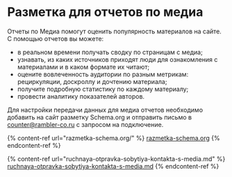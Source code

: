 # Разметка для отчетов по медиа

Отчеты по Медиа помогут оценить популярность материалов на сайте. С помощью отчетов вы можете:&#x20;

* в реальном времени получать сводку по страницам с медиа;
* узнавать, из каких источников приходят люди для ознакомления с материалами и в каком формате их читают;
* оцените вовлеченность аудитории по разным метрикам: рециркуляции, доскроллу и дочтению материала;
* получите подробную статистику по каждому материалу;
* провести аналитику показателей авторов.&#x20;

Для настройки передачи данных для медиа отчетов необходимо добавить на сайт разметку Schema.org и отправить письмо в [counter@rambler-co.ru](mailto:counter@rambler-co.ru) с запросом на подключение.

{% content-ref url="razmetka-schema.org/" %}
[razmetka-schema.org](razmetka-schema.org/)
{% endcontent-ref %}

{% content-ref url="ruchnaya-otpravka-sobytiya-kontakta-s-media.md" %}
[ruchnaya-otpravka-sobytiya-kontakta-s-media.md](ruchnaya-otpravka-sobytiya-kontakta-s-media.md)
{% endcontent-ref %}
